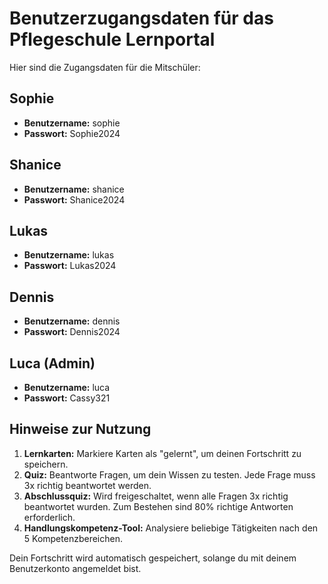 # Benutzerzugangsdaten für das Pflegeschule Lernportal

Hier sind die Zugangsdaten für die Mitschüler:

## Sophie
- **Benutzername:** sophie
- **Passwort:** Sophie2024

## Shanice
- **Benutzername:** shanice
- **Passwort:** Shanice2024

## Lukas
- **Benutzername:** lukas
- **Passwort:** Lukas2024

## Dennis
- **Benutzername:** dennis
- **Passwort:** Dennis2024

## Luca (Admin)
- **Benutzername:** luca
- **Passwort:** Cassy321

## Hinweise zur Nutzung

1. **Lernkarten:** Markiere Karten als "gelernt", um deinen Fortschritt zu speichern.
2. **Quiz:** Beantworte Fragen, um dein Wissen zu testen. Jede Frage muss 3x richtig beantwortet werden.
3. **Abschlussquiz:** Wird freigeschaltet, wenn alle Fragen 3x richtig beantwortet wurden. Zum Bestehen sind 80% richtige Antworten erforderlich.
4. **Handlungskompetenz-Tool:** Analysiere beliebige Tätigkeiten nach den 5 Kompetenzbereichen.

Dein Fortschritt wird automatisch gespeichert, solange du mit deinem Benutzerkonto angemeldet bist.
